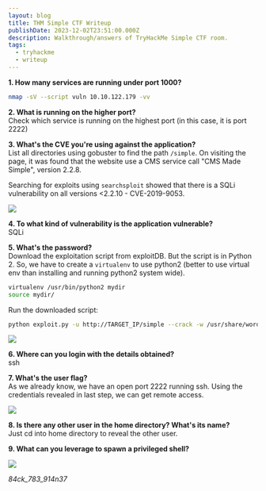 ```yaml
---
layout: blog
title: THM Simple CTF Writeup
publishDate: 2023-12-02T23:51:00.000Z
description: Walkthrough/answers of TryHackMe Simple CTF room.
tags:
  - tryhackme
  - writeup
---
```

**1. How many services are running under port 1000?**  

```sh
nmap -sV --script vuln 10.10.122.179 -vv
```

**2. What is running on the higher port?**  
Check which service is running on the highest port (in this case, it is port 2222)

**3. What's the CVE you're using against the application?**  
List all directories using gobuster to find the path `/simple`. On visiting the page, it was found that the website use a CMS service call "CMS Made Simple", version 2.2.8.

Searching for exploits using `searchsploit` showed that there is a SQLi vulnerability on all versions <2.2.10 - CVE-2019-9053.

![](/images/uploads/screenshot-2025-03-21-235251.png)

**4. To what kind of vulnerability is the application vulnerable?**  
SQLi

**5. What's the password?**  
Download the exploitation script from exploitDB. But the script is in Python 2. So, we have to create a `virtualenv` to use python2 (better to use virtual env than installing and running python2 system wide).

```sh
virtualenv /usr/bin/python2 mydir
source mydir/
```

Run the downloaded script:

```sh
python exploit.py -u http://TARGET_IP/simple --crack -w /usr/share/wordlists/rockyou.txt
```

![](/images/uploads/screenshot-2025-03-21-235257.png)

**6. Where can you login with the details obtained?**  
ssh

**7. What's the user flag?**  
As we already know, we have an open port 2222 running ssh. Using the credentials revealed in last step, we can get remote access.

![](/images/uploads/screenshot-2025-03-21-235305.png)

**8. Is there any other user in the home directory? What's its name?**  
Just cd into home directory to reveal the other user.

**9. What can you leverage to spawn a privileged shell?**  

![](/images/uploads/screenshot-2025-03-21-235316.png)

*84ck_783_914n37*
